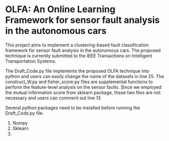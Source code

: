 # OLFA: An Online Learning Framework for sensor fault analysis in the autonomous cars
This project aims to implement a clustering-based fault classification framework for sensor fault analysis in the autonomous cars. The proposed technique is currently submitted to the IEEE Transactions on Intelligent Transportation Systems.


The Draft_Code.py file implements the proposed OLFA technique into python and users can easily change the name of the datasets in line 25. The construct_W.py and fisher_score.py files are supplemental functions to perform the feature-level analysis on the sensor faults. Since we employed the mutual information score from sklearn package, these two files are not necessary and users can comment out line 13

Several python packages need to be installed before running the Draft_Code.py file.
1. Numpy
2. Sklearn
3. 
